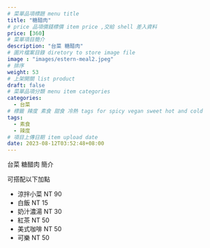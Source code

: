 ```yaml
---
# 菜單品項標題 menu title 
title: "糖醋肉"
# price 品項價錢標價 item price ,交給 shell 差入資料
price: [360] 
# 菜單項目簡介 
description: "台菜 糖醋肉"
# 圖片檔案目錄 diretory to store image file
image : "images/estern-meal2.jpeg"
# 排序
weight: 53 
# 上架開關 list product 
draft: false
# 菜單品項分類 menu item categories 
categories:
  - 台菜
# 標籤 辣度 素食 甜食 冷熱 tags for spicy vegan sweet hot and cold 
tags:
  - 素食
  - 辣度
# 項目上傳日期 item upload date 
date: 2023-08-12T03:52:48+08:00
---
```


台菜 糖醋肉 簡介

可搭配以下加點

- 涼拌小菜  NT 90
- 白飯 NT 15
- 奶汁濃湯 NT 30
- 紅茶  NT 50
- 美式咖啡 NT 50
- 可樂 NT 50
